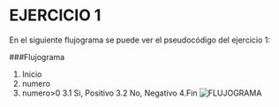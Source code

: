 # EJERCICIO 1
En el siguiente flujograma se puede ver el pseudocódigo  del ejercicio 1:
  
###Flujograma
1. Inicio
2. numero
3. numero>0
 3.1 Si, Positivo
 3.2 No, Negativo
4.Fin
![FLUJOGRAMA](http://4.1m.yt/OCsIz0y.jpg "Flujograma")
